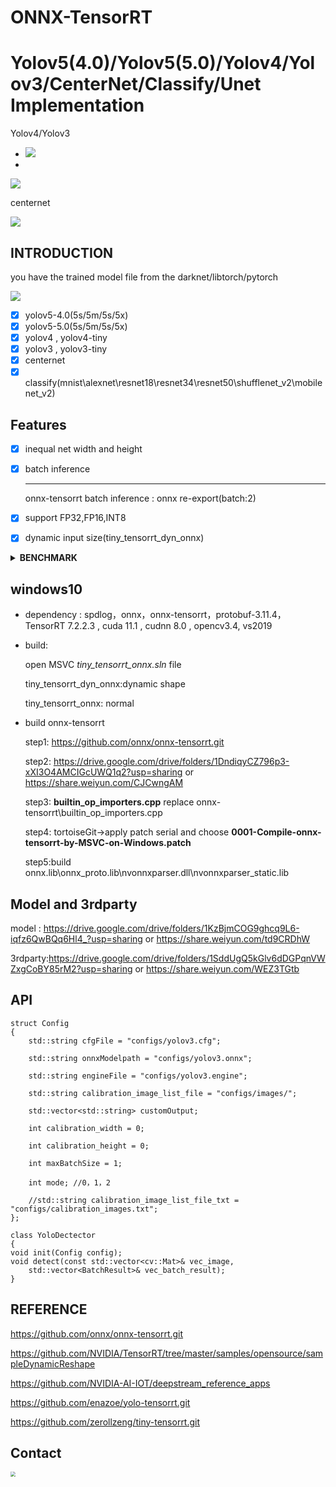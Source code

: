 # ONNX-TensorRT

# Yolov5(4.0)/Yolov5(5.0)/Yolov4/Yolov3/CenterNet/Classify/Unet Implementation



Yolov4/Yolov3

- ![](./model/result/yolo_result.png)
-  

![](./model/result/yolo_result0.png)





centernet

![](./model/result/centernet_result.png)



## INTRODUCTION

you have the trained model file from the darknet/libtorch/pytorch

![](./model/result/onnx_trt.jpg)

- [x] yolov5-4.0(5s/5m/5s/5x)
- [x] yolov5-5.0(5s/5m/5s/5x)
- [x] yolov4 , yolov4-tiny
- [x] yolov3 , yolov3-tiny
- [x] centernet
- [x] classify(mnist\alexnet\resnet18\resnet34\resnet50\shufflenet_v2\mobilenet_v2)

## Features

- [x] inequal net width and height

- [x] batch inference

  ------

  onnx-tensorrt batch inference : onnx re-export(batch:2)

- [x] support FP32,FP16,INT8

- [x] dynamic input size(tiny_tensorrt_dyn_onnx)

<details><summary><b>BENCHMARK</b></summary>

#### window x64 (detect time)


|   model   |  size   |  gpu   |  fp32   |  fp16   |  INT8   |
| :-------: | :-----: | :----: | :-----: | :-----: | :-----: |
|  yolov3   | 608x608 | 2080ti | 28.14ms | 19.79ms | 18.53ms |
|  yolov4   | 320x320 | 2080ti | 8.85ms  | 6.62ms  | 6.33ms  |
|  yolov4   | 416x416 | 2080ti | 12.19ms | 10.20ms | 9.35ms  |
|  yolov4   | 512x512 | 2080ti | 15.63ms | 12.66ms | 12.19ms |
|  yolov4   | 608x608 | 2080ti | 24.39ms | 17.54ms | 17.24ms |
|  yolov4   | 320x320 |  3070  | 9.70ms  | 7.30ms  | 6.37ms  |
|  yolov4   | 416x416 |  3070  | 14.08ms | 9.80ms  | 9.70ms  |
|  yolov4   | 512x512 |  3070  | 18.87ms | 13.51ms | 13.51ms |
|  yolov4   | 608x608 |  3070  | 28.57ms | 19.60ms | 18.52ms |
|  yolov4   | 320x320 |  1070  | 18.52ms |    \    | 12.82ms |
|  yolov4   | 416x416 |  1070  | 27.03ms |    \    | 20.83ms |
|  yolov4   | 512x512 |  1070  | 34.48ms |    \    | 27.03ms |
|  yolov4   | 608x608 |  1070  |  50ms   |    \    | 35.71ms |
|  yolov4   | 320x320 | 1660TI | 16.39ms | 11.90ms | 10.20ms |
|  yolov4   | 416x416 | 1660TI | 23.25ms | 17.24ms | 13.70ms |
|  yolov4   | 512x512 | 1660TI | 29.41ms | 24.39ms | 21.27ms |
|  yolov4   | 608x608 | 1660TI | 43.48ms | 34.48ms | 26.32ms |
| yolov5 5s | 640x640 | 2080ti | 24.47ms | 22.46ms | 22.38ms |
| yolov5 5m | 640x640 | 2080ti | 30.61ms | 24.02ms | 23.73ms |
| yolov5 5l | 640x640 | 2080ti | 32.58ms | 25.84ms | 24.44ms |
| yolov5 5x | 640x640 | 2080ti | 40.69ms | 29.81ms | 27.19ms |
| darknet53 | 224*224 | 2080ti | 3.53ms  | 1.84ms  | 1.71ms  |
| darknet53 | 224*224 |  3070  | 4.29ms  | 2.16ms  | 1.75ms  |



#### x64(inference / detect time)

|   model   |  size   |  gpu   | fp32(inference/detect) | fp16(inference/detect) | INT8(inference/detect) |
| :-------: | :-----: | :----: | :--------------------: | :--------------------: | :--------------------: |
| centernet | 512x512 | 2080ti |     17.8ms/39.7ms      |     15.7ms/36.49ms     |    14.37ms/36.34ms     |

</details>

## windows10

- dependency : spdlog，onnx，onnx-tensorrt，protobuf-3.11.4，TensorRT 7.2.2.3  , cuda 11.1 , cudnn 8.0  , opencv3.4, vs2019

- build:

    open MSVC _tiny_tensorrt_onnx.sln_ file 

    tiny_tensorrt_dyn_onnx:dynamic shape 

    tiny_tensorrt_onnx: normal

- build onnx-tensorrt

    step1: https://github.com/onnx/onnx-tensorrt.git

    step2: https://drive.google.com/drive/folders/1DndiqyCZ796p3-xXI3O4AMCIGcUWQ1q2?usp=sharing or https://share.weiyun.com/CJCwngAM

    step3: **builtin_op_importers.cpp** replace onnx-tensorrt\builtin_op_importers.cpp

    step4: tortoiseGit->apply patch serial and choose **0001-Compile-onnx-tensorrt-by-MSVC-on-Windows.patch**

    step5:build onnx.lib\onnx_proto.lib\nvonnxparser.dll\nvonnxparser_static.lib

## Model and 3rdparty

model : https://drive.google.com/drive/folders/1KzBjmCOG9ghcq9L6-iqfz6QwBQq6Hl4_?usp=sharing or https://share.weiyun.com/td9CRDhW

3rdparty:https://drive.google.com/drive/folders/1SddUgQ5kGlv6dDGPqnVWZxgCoBY85rM2?usp=sharing or https://share.weiyun.com/WEZ3TGtb

## API

	struct Config
	{
	    std::string cfgFile = "configs/yolov3.cfg";
	
	    std::string onnxModelpath = "configs/yolov3.onnx";
	
	    std::string engineFile = "configs/yolov3.engine";
	
	    std::string calibration_image_list_file = "configs/images/";
	
	    std::vector<std::string> customOutput;
	
	    int calibration_width = 0;
	
	    int calibration_height = 0;
	    
	    int maxBatchSize = 1;
	
	    int mode; //0，1，2
	
	    //std::string calibration_image_list_file_txt = "configs/calibration_images.txt";
	};
	
	class YoloDectector
	{
	void init(Config config);
	void detect(const std::vector<cv::Mat>& vec_image,
		std::vector<BatchResult>& vec_batch_result);
	}

## REFERENCE

https://github.com/onnx/onnx-tensorrt.git

https://github.com/NVIDIA/TensorRT/tree/master/samples/opensource/sampleDynamicReshape

https://github.com/NVIDIA-AI-IOT/deepstream_reference_apps

https://github.com/enazoe/yolo-tensorrt.git

https://github.com/zerollzeng/tiny-tensorrt.git
## Contact

<img src="./model/result/weixin.jpg" style="zoom:50%;" />
